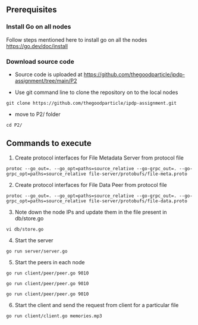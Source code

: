 ## Prerequisites

### Install Go on all nodes

Follow steps mentioned here to install go on all the nodes
https://go.dev/doc/install

### Download source code

- Source code is uploaded at https://github.com/thegoodparticle/ipdp-assignment/tree/main/P2

- Use git command line to clone the repository on to the local nodes

```
git clone https://github.com/thegoodparticle/ipdp-assignment.git
```

- move to P2/ folder

```
cd P2/
```

## Commands to execute

1. Create protocol interfaces for File Metadata Server from protocol file

``` 
protoc --go_out=. --go_opt=paths=source_relative --go-grpc_out=. --go-grpc_opt=paths=source_relative file-server/protobufs/file-meta.proto
```

2. Create protocol interfaces for File Data Peer from protocol file

``` 
protoc --go_out=. --go_opt=paths=source_relative --go-grpc_out=. --go-grpc_opt=paths=source_relative file-server/protobufs/file-data.proto
```

3. Note down the node IPs and update them in the file present in db/store.go

```
vi db/store.go
```

4. Start the server

```
go run server/server.go
```

5. Start the peers in each node

```
go run client/peer/peer.go 9010

go run client/peer/peer.go 9010

go run client/peer/peer.go 9010
```

6. Start the client and send the request from client for a particular file

```
go run client/client.go memories.mp3
```